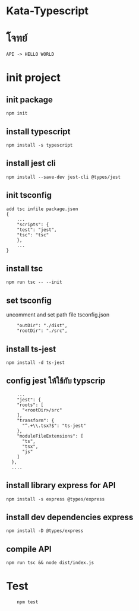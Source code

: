 # Kata-Typescript
# โจทย์
```
API -> HELLO WORLD
```

# init project

## init package
```
npm init
```

## install typescript
```
npm install -s typescript
```

## install jest cli
```
npm install --save-dev jest-cli @types/jest
```

## init tsconfig
```
add tsc infile package.json
{
    ...
    "scripts": {
    "test": "jest",
    "tsc": "tsc"
    },
    ...
}
```

## install tsc
```
npm run tsc -- --init
```

## set tsconfig
uncomment and set path file tsconfig.json
```
    "outDir": "./dist",
    "rootDir": "./src",
```

## install ts-jest
```
npm install -d ts-jest
```
## config jest ให้ใช้กับ typscrip

```
    ...
    "jest": {
    "roots": [
      "<rootDir>/src"
    ],
    "transform": {
      "^.+\\.tsx?$": "ts-jest"
    },
    "moduleFileExtensions": [
      "ts",
      "tsx",
      "js"
    ]
  },
  ....
```

## install library express for API
```
npm install -s express @types/express
```

## install dev dependencies express
```
npm install -D @types/express
```

## compile API
```
npm run tsc && node dist/index.js
```

# Test

```
    npm test
```
